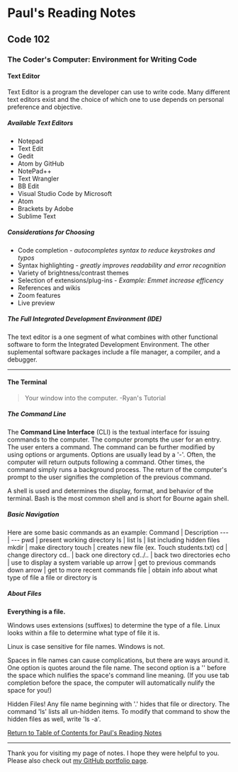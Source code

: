 # Paul's Reading Notes

## Code 102

### The Coder's Computer: Environment for Writing Code

#### Text Editor
Text Editor is a program the developer can use to write code.  Many different text editors exist and the choice of which one to use depends on personal preference and objective.

  ##### Available Text Editors
  - Notepad
  - Text Edit
  - Gedit
  - Atom by GitHub
  - NotePad++
  - Text Wrangler
  - BB Edit
  - Visual Studio Code by Microsoft
  - Atom
  - Brackets by Adobe
  - Sublime Text

  ##### Considerations for Choosing
  + Code completion - *autocompletes syntax to reduce keystrokes and typos*
  + Syntax highlighting - *greatly improves readability and error recognition*
  + Variety of brightness/contrast themes
  + Selection of extensions/plug-ins - *Example: Emmet increase efficency*
  + References and wikis
  + Zoom features
  + Live preview

##### The Full Integrated Development Environment (IDE)
The text editor is a one segment of what combines with other functional software to form the Integrated Development Environment.  The other suplemental software packages include a file manager, a compiler, and a debugger.

---

#### The Terminal

>Your window into the computer.
>     -Ryan's Tutorial

##### The Command Line
The **Command Line Interface** (CLI) is the textual interface for issuing commands to the computer.  The computer prompts the user for an entry.  The user enters a command.  The command can be further modified by using options or arguments.  Options are usually lead by a '-'.  Often, the computer will return outputs following a command.  Other times, the command simply runs a background process. The return of the computer's prompt to the user signifies the completion of the previous command.

A shell is used and determines the display, format, and behavior of the terminal.  Bash is the most common shell and is short for Bourne again shell.


##### Basic Navigation


Here are some basic commands as an example:
Command   |   Description
---   |   ---
pwd   |   present working directory
ls   |   list
ls   |   list including hidden files
mkdir   |   make directory
touch   |   creates new file (ex.  Touch students.txt)
cd   |   change directory
cd..   |   back one directory
cd../..   |   back two directories
echo   |   use to display a system variable
up arrow   |   get to previous commands
down arrow   |   get to more recent commands
file   |   obtain info about what type of file a file or directory is


##### About Files

**Everything is a file.**

Windows uses extensions (suffixes) to determine the type of a file.  Linux looks within a file to determine what type of file it is.

Linux is case sensitive for file names.  Windows is not.

Spaces in file names can cause complications, but there are ways around it.  One option is quotes around the file name.  The second option is a '\' before the space which nulifies the space's command line meaning.  (If you use tab completion before the space, the computer will automatically nulify the space for you!)

Hidden Files!  Any file name beginning with '.' hides that file or directory.  The command 'ls' lists all un-hidden items.  To modify that command to show the hidden files as well, write 'ls -a'.


[Return to Table of Contents for Paul's Reading Notes](README.md "Go back to find more notes!")

---

Thank you for visiting my page of notes.  I hope they were helpful to you.  Please also check out [my GitHub portfolio page](https://github.com/paul-leonard "Paul's GitHub Portfolio").
